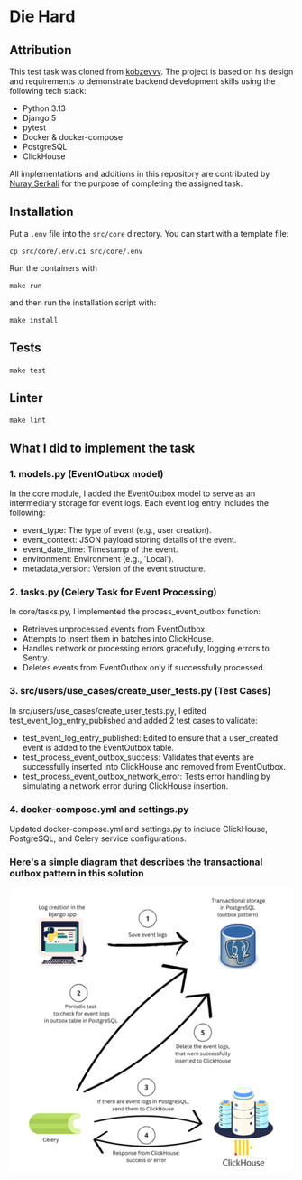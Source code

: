# Die Hard

## Attribution

This test task was cloned from [kobzevvv](https://github.com/kobzevvv/backender-challenge/tree/main). The project is based on his design and requirements to demonstrate backend development skills using the following tech stack:
- Python 3.13
- Django 5
- pytest
- Docker & docker-compose
- PostgreSQL
- ClickHouse

All implementations and additions in this repository are contributed by [Nuray Serkali](https://github.com/nuray0) for the purpose of completing the assigned task.


## Installation

Put a `.env` file into the `src/core` directory. You can start with a template file:

```
cp src/core/.env.ci src/core/.env
```

Run the containers with
```
make run
```

and then run the installation script with:

```
make install
```

## Tests

`make test`

## Linter

`make lint`


## What I did to implement the task

### 1. models.py (EventOutbox model)
In the core module, I added the EventOutbox model to serve as an intermediary storage for event logs. Each event log entry includes the following:

* event_type: The type of event (e.g., user creation).
* event_context: JSON payload storing details of the event.
* event_date_time: Timestamp of the event.
* environment: Environment (e.g., 'Local').
* metadata_version: Version of the event structure.

### 2. tasks.py (Celery Task for Event Processing)
In core/tasks.py, I implemented the process_event_outbox function:

* Retrieves unprocessed events from EventOutbox.
* Attempts to insert them in batches into ClickHouse.
* Handles network or processing errors gracefully, logging errors to Sentry.
* Deletes events from EventOutbox only if successfully processed.

### 3. src/users/use_cases/create_user_tests.py (Test Cases)
In src/users/use_cases/create_user_tests.py, I edited test_event_log_entry_published and added 2 test cases to validate:

* test_event_log_entry_published: Edited to ensure that a user_created event is added to the EventOutbox table.
* test_process_event_outbox_success: Validates that events are successfully inserted into ClickHouse and removed from EventOutbox.
* test_process_event_outbox_network_error: Tests error handling by simulating a network error during ClickHouse insertion.

### 4. docker-compose.yml and settings.py
Updated docker-compose.yml and settings.py to include ClickHouse, PostgreSQL, and Celery service configurations.

### Here's a simple diagram that describes the transactional outbox pattern in this solution

![System Architecture Diagram](images/backend-challenge-diagram.png)
